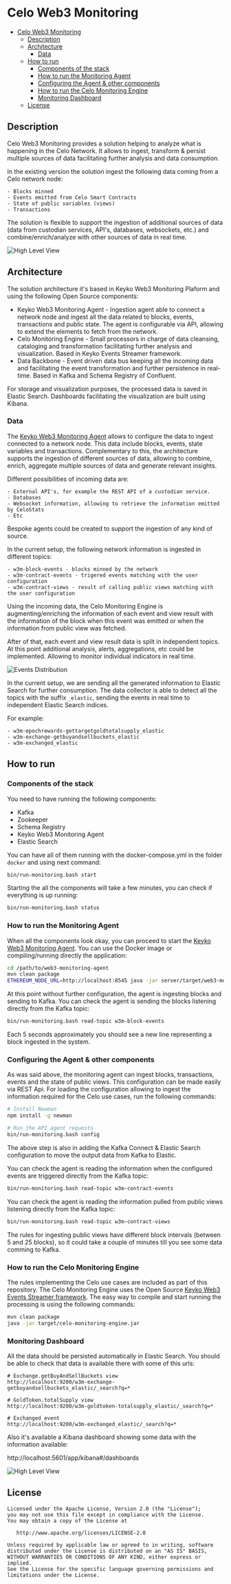 # Celo Web3 Monitoring 


   * [Celo Web3 Monitoring](#celo-web3-monitoring)
      * [Description](#description)
      * [Architecture](#architecture)
         * [Data](#data)
      * [How to run](#how-to-run)
         * [Components of the stack](#components-of-the-stack)
         * [How to run the Monitoring Agent](#how-to-run-the-monitoring-agent)
         * [Configuring the Agent &amp; other components](#configuring-the-agent--other-components)
         * [How to run the Celo Monitoring Engine](#how-to-run-the-celo-monitoring-engine)
         * [Monitoring Dashboard](#monitoring-dashboard)
      * [License](#license)


## Description

Celo Web3 Monitoring provides a solution helping to analyze what is happening in the Celo Network.
It allows to ingest, transform & persist multiple sources of data facilitating further analysis and data consumption.

In the existing version the solution ingest the following data coming from a Celo network node:

    - Blocks minned
    - Events emitted from Celo Smart Contracts
    - State of public variables (views)
    - Transactions

The solution is flexible to support the ingestion of additional sources of data (data from custodian services, API's, databases, websockets, etc.)
 and combine/enrich/analyze with other sources of data in real time.  

![High Level View](docs/images/high-level-view.png)

## Architecture

The solution architecture it's based in Keyko Web3 Monitoring Plaform and using the following Open Source components:

- Keyko Web3 Monitoring Agent - Ingestion agent able to connect a network node and ingest all the data related to blocks, events, transactions and public state. The agent is configurable via API, allowing to extend the elements to fetch from the network.
- Celo Monitoring Engine - Small processors in charge of data cleansing, cataloging and transformation facilitating further analysis and visualization. Based in Keyko Events Streamer framework.
- Data Backbone -  Event driven data bus keeping all the incoming data and facilitating the event transformation and further persistence in real-time. Based in Kafka and Schema Registry of Confluent.  

For storage  and visualization purposes, the processed data is saved in Elastic Search. Dashboards facilitating the visualization are built using Kibana.

### Data

The [Keyko Web3 Monitoring Agent](https://github.com/keyko-io/web3-monitoring-agent) allows to configure the data to ingest connected to a network node. 
This data include blocks, events, state variables and transactions. Complementary to this, the architecture supports the ingestion of different sources of data, allowing to combine, enrich, aggregate multiple sources of data and generate relevant insights.

Different possibilities of incoming data are:

    - External API's, for example the REST API of a custodian service.
    - Databases
    - Websocket information, allowing to retrieve the information emitted by CeloStats
    - Etc

Bespoke agents could be created to support the ingestion of any kind of source.

In the current setup, the following network information is ingested in different topics:

    - w3m-block-events - blocks minned by the network
    - w3m-contract-events - trigered events matching with the user configuration
    - w3m-contract-views - result of calling public views matching with the user configuration
    
Using the incoming data, the Celo Monitoring Engine is augmenting/enriching the 
information of each event and view result with the information of the block when 
this event was emitted or when the information from public view was fetched.

After of that, each event and view result data is split in independent topics. 
At this point additional analysis, alerts, aggregations, etc could be implemented. 
Allowing to monitor individual indicators in real time.

![Events Distribution](docs/images/events_distribution.png)

In the current setup, we are sending all the generated information to Elastic Search for further consumption.
The data collector is able to detect all the topics with the suffix `_elastic`, sending the events
in real time to independent Elastic Search indices.

For example:

    - w3m-epochrewards-gettargetgoldtotalsupply_elastic
    - w3m-exchange-getbuyandsellbuckets_elastic
    - w3m-exchanged_elastic

## How to run

### Components of the stack

You need to have running the following components:

- Kafka
- Zookeeper
- Schema Registry
- Keyko Web3 Monitoring Agent
- Elastic Search
    
You can have all of them running with the docker-compose.yml in the folder `docker` and using next command:

```bash
bin/run-monitoring.bash start
```

Starting the all the components will take a few minutes, you can check if everything is up running:
```bash
bin/run-monitoring.bash status
```

### How to run the Monitoring Agent

When all the components look okay, you can proceed to start the [Keyko Web3 Monitoring Agent](https://github.com/keyko-io/web3-monitoring-agent). 
You can use the Docker image or compiling/running directly the application:

```bash
cd /path/to/web3-monitoring-agent
mvn clean package
ETHEREUM_NODE_URL=http://localhost:8545 java -jar server/target/web3-monitoring-agent-*.jar --spring.config.location=file:server/src/main/resources/application.yml
```

At this point without further configuration, the agent is ingesting blocks and sending to Kafka.
You can check the agent is sending the blocks listening directly from the Kafka topic:

```bash
bin/run-monitoring.bash read-topic w3m-block-events
```

Each 5 seconds approximately you should see a new line representing a block ingested in the system.

### Configuring the Agent & other components

As was said above, the monitoring agent can ingest blocks, transactions, events and the state of public views. This configuration can be made easily via REST Api.
For loading the configuration allowing to ingest the information required for the Celo use cases, run the following commands:

```bash
# Install Newman
npm install -g newman

# Run the API agent requests
bin/run-monitoring.bash config 
```

The above step is also in adding the Kafka Connect & Elastic Search configuration to move the output data from Kafka to Elastic.

You can check the agent is reading the information when the configured events are triggered directly from the Kafka topic:

```bash
bin/run-monitoring.bash read-topic w3m-contract-events
```

You can check the agent is reading the information pulled from public views listening directly from the Kafka topic:

```bash
bin/run-monitoring.bash read-topic w3m-contract-views
```

The rules for ingesting public views have different block intervals (between 5 and 25 blocks), so it could take a couple of minutes till you see some data comming to Kafka.


### How to run the Celo Monitoring Engine

The rules implementing the Celo use cases are included as part of this repository. 
The Celo Monitoring Engine uses the Open Source [Keyko Web3 Events Streamer framework](https://github.com/keyko-io/web3-event-streamer/). 
The easy way to compile and start running the processing is using the following commands:

```bash
mvn clean package
java -jar target/celo-monitoring-engine.jar 
```

### Monitoring Dashboard

All the data should be persisted automatically in Elastic Search. You should be able to check that data is available there with some of this urls:

```
# Exchange.getBuyAndSellBuckets view 
http://localhost:9200/w3m-exchange-getbuyandsellbuckets_elastic/_search?q=*

# GoldToken.totalSupply view
http://localhost:9200/w3m-goldtoken-totalsupply_elastic/_search?q=*

# Exchanged event
http://localhost:9200/w3m-exchanged_elastic/_search?q=*
```

Also it's available a Kibana dashboard showing some data with the information available:

http://localhost:5601/app/kibana#/dashboards

![High Level View](docs/images/dashboard_view.png)


## License

```
Licensed under the Apache License, Version 2.0 (the "License");
you may not use this file except in compliance with the License.
You may obtain a copy of the License at

   http://www.apache.org/licenses/LICENSE-2.0

Unless required by applicable law or agreed to in writing, software
distributed under the License is distributed on an "AS IS" BASIS,
WITHOUT WARRANTIES OR CONDITIONS OF ANY KIND, either express or implied.
See the License for the specific language governing permissions and
limitations under the License.
```

